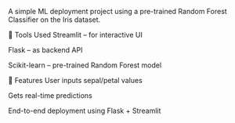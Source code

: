 A simple ML deployment project using a pre-trained Random Forest Classifier on the Iris dataset.

🔧 Tools Used
Streamlit – for interactive UI

Flask – as backend API

Scikit-learn – pre-trained Random Forest model

🚀 Features
User inputs sepal/petal values

Gets real-time predictions

End-to-end deployment using Flask + Streamlit
